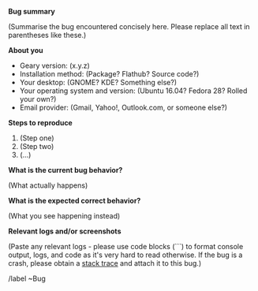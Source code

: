 **Bug summary**

(Summarise the bug encountered concisely here. Please replace all text
in parentheses like these.)

**About you**

 * Geary version: (x.y.z)
 * Installation method: (Package? Flathub? Source code?)
 * Your desktop: (GNOME? KDE? Something else?)
 * Your operating system and version: (Ubuntu 16.04? Fedora 28? Rolled your own?)
 * Email provider: (Gmail, Yahoo!, Outlook.com, or someone else?)

**Steps to reproduce**

 1. (Step one)
 2. (Step two)
 3. (...)

**What is the current bug behavior?**

(What actually happens)

**What is the expected correct behavior?**

(What you see happening instead)

**Relevant logs and/or screenshots**

(Paste any relevant logs - please use code blocks (```) to format
console output, logs, and code as it's very hard to read otherwise. If
the bug is a crash, please obtain a [stack
trace](https://wiki.gnome.org/Apps/Geary/ReportingABug#Stack_Trace)
and attach it to this bug.)

/label ~Bug
